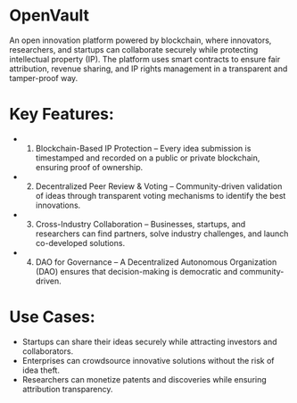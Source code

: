 # OpenVault
An open innovation platform powered by blockchain, where innovators, researchers, and startups can collaborate securely while protecting intellectual property (IP). The platform uses smart contracts to ensure fair attribution, revenue sharing, and IP rights management in a transparent and tamper-proof way.
# Key Features:

- 1. Blockchain-Based IP Protection – Every idea submission is timestamped and recorded on a public or private blockchain, ensuring proof of ownership.
- 2. Decentralized Peer Review & Voting – Community-driven validation of ideas through transparent voting mechanisms to identify the best innovations.
- 3. Cross-Industry Collaboration – Businesses, startups, and researchers can find partners, solve industry challenges, and launch co-developed solutions.
- 4. DAO for Governance – A Decentralized Autonomous Organization (DAO) ensures that decision-making is democratic and community-driven.

# Use Cases:

- Startups can share their ideas securely while attracting investors and collaborators.
- Enterprises can crowdsource innovative solutions without the risk of idea theft.
- Researchers can monetize patents and discoveries while ensuring attribution transparency.

